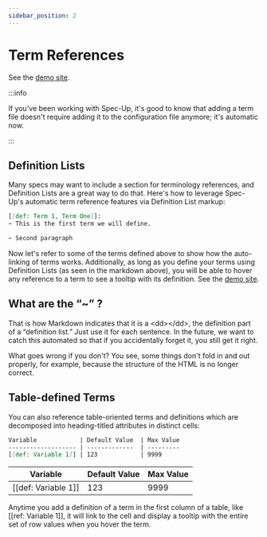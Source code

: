 ```yaml
---
sidebar_position: 2
---
```


# Term References

See the [demo site](https://trustoverip.github.io/spec-up-t-demo-on-documentation-website/#term:aaa-example-1).


:::info

If you've been working with Spec-Up, it's good to know that adding a term file doesn't require adding it to the configuration file anymore; it's automatic now.

:::

## Definition Lists

Many specs may want to include a section for terminology references, and Definition Lists are a great way to do that. Here's how to leverage Spec-Up's automatic term reference features via Definition List markup:

```markdown
[[def: Term 1, Term One]]:
~ This is the first term we will define.

~ Second paragraph

```

Now let's refer to some of the terms defined above to show how the auto-linking of terms works. Additionally, as long as you define your terms using Definition Lists (as seen in the markdown above), you will be able to hover any reference to a term to see a tooltip with its definition. See the [demo site](https://blockchainbird.github.io/spec-up-t-demo-on-documentation-website/#term:term-1).

## What are the “~” ?

That is how Markdown indicates that it is a &lt;dd&gt;&lt;/dd&gt;, the definition part of a “definition list.” Just use it for each sentence. In the future, we want to catch this automated so that if you accidentally forget it, you still get it right.

What goes wrong if you don't? You see, some things don't fold in and out properly, for example, because the structure of the HTML is no longer correct.

## Table-defined Terms

You can also reference table-oriented terms and definitions which are decomposed into heading-titled attributes in distinct cells:

```markdown
Variable            | Default Value  | Max Value
------------------- | -------------  | ---------
[[def: Variable 1]] | 123            | 9999
```

Variable            | Default Value | Max Value
------------------- | ------------- | ---------
[[def: Variable 1]] | 123           | 9999

Anytime you add a definition of a term in the first column of a table, like [[ref: Variable 1]], it will link to the cell and display a tooltip with the entire set of row values when you hover the term.
